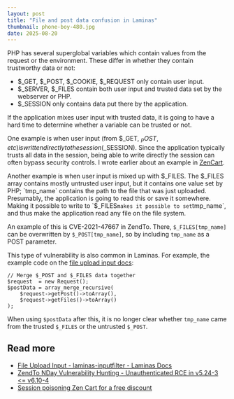 ```yaml
---
layout: post
title: "File and post data confusion in Laminas"
thumbnail: phone-boy-480.jpg
date: 2025-08-20
---
```


PHP has several superglobal variables which contain values from the request or the environment. These differ in whether they contain trustworthy data or not:

<!-- Photo source: https://pixabay.com/photos/boy-old-phone-apparatus-speak-7701574/ -->

* $_GET, $_POST, $_COOKIE, $_REQUEST only contain user input.
* $_SERVER, $_FILES contain both user input and trusted data set by the webserver or PHP.
* $_SESSION only contains data put there by the application.

If the application mixes user input with trusted data, it is going to have a hard time to determine whether a variable can be trusted or not.

One example is when user input (from $_GET, $_POST, etc) is written directly to the session ($_SESSION). Since the application typically trusts all data in the session, being able to write directly the session can often bypass security controls. I wrote earlier about an example in [ZenCart](https://www.securify.nl/en/blog/session-poisoning-zen-cart-for-a-free-discount/).

Another example is when user input is mixed up with $_FILES. The $_FILES array contains mostly untrusted user input, but it contains one value set by PHP; `tmp_name` contains the path to the file that was just uploaded. Presumably, the application is going to read this or save it somewhere. Making it possible to write to `$_FILES` makes it possible to set `tmp_name`, and thus make the application read any file on the file system.

An example of this is CVE-2021-47667 in ZendTo. There, `$_FILES[tmp_name]` can be overwritten by `$_POST[tmp_name]`, so by including `tmp_name` as a POST parameter.

This type of vulnerability is also common in Laminas. For example, the example code on the [file upload input docs](https://docs.laminas.dev/laminas-inputfilter/v2/file-input/):

```
// Merge $_POST and $_FILES data together
$request  = new Request();
$postData = array_merge_recursive(
    $request->getPost()->toArray(),
    $request->getFiles()->toArray()
);
```

When using `$postData` after this, it is no longer clear whether `tmp_name` came from the trusted `$_FILES` or the untrusted `$_POST`.

## Read more

* [File Upload Input - laminas-inputfilter - Laminas Docs](https://docs.laminas.dev/laminas-inputfilter/v2/file-input/)
* [ZendTo NDay Vulnerability Hunting - Unauthenticated RCE in v5.24-3 <= v6.10-4](https://projectblack.io/blog/zendto-nday-vulnerabilities/)
* [Session poisoning Zen Cart for a free discount](https://www.securify.nl/en/blog/session-poisoning-zen-cart-for-a-free-discount/)
